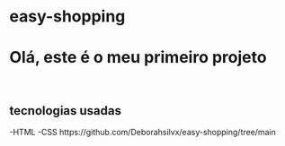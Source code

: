 # easy-shopping
<h1>Olá, este é o meu primeiro projeto</h1>
<br>
<h2>tecnologias usadas</h2>
-HTML
-CSS
<a> https://github.com/Deborahsilvx/easy-shopping/tree/main</a>
